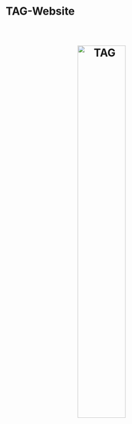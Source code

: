 # TAG-Website

<h1 align="center"> <br><a href="#"><img src="https://scontent.fnag1-2.fna.fbcdn.net/v/t1.0-1/p720x720/56555948_2069768266434266_5462150673304911872_n.jpg?_nc_cat=111&_nc_oc=AQlnM9bERl8ApWbVdGAVmv4WwXWgEMYApPC3TYL4oPKWoGb9Y3xilbvwSCjY-pSRBhw&_nc_ht=scontent.fnag1-2.fna&oh=b61cc8c87b714a26a22927f3bb5ecb84&oe=5DA08044" alt="TAG" width="50%" height="50%"></a></h1>
